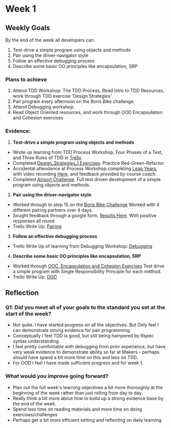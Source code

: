 # Week 1
## Weekly Goals
By the end of the week all developers can:

1. Test-drive a simple program using objects and methods
2. Pair using the driver-navigator style
3. Follow an effective debugging process
4. Describe some basic OO principles like encapsulation, SRP

### Plans to achieve
1. Attend TDD Workshop: The TDD Process, Read Intro to TDD Resources, work through TDD exercise 'Design Strategies'
2. Pair program every afternoon on the Boris Bike challenge.
3. Attend Debugging workshop.
4. Read Object Oriented resources, and work through OOD Encapsulation and Cohesion exercises

### Evidence:
1. **Test-drive a simple program using objects and methods**

* Wrote up learning from TDD Process Workshop, Four Phases of a Test, and Three Rules of TDD in [Trello](https://trello.com/c/r4ncyeZj)
* Completed [Design_Strategies_1 Exercises](https://github.com/chriswhitehouse/design_strategies_1). Practice Red-Green-Refactor
* Accidental attendance at Process Workshop completing [Leap Years](https://github.com/chriswhitehouse/leap_years), with video recording [Here](https://drive.google.com/file/d/1sXwftUTiVFtdCwSNphrY9j4fTtPVTzNu/view?usp=sharing), and feedback provided by course coach.
* Completed [Airport Challenge](https://github.com/makersacademy/airport_challenge). Full test driven development of a simple program using objects and methods.

2. **Pair using the driver-navigator style**

* Worked through to step 15 on the [Boris Bike Challenge](https://github.com/chriswhitehouse/boris-bike-3) Worked with 4 different pairing partners over 4 days.
* Sought feedback through a google form. [Results Here](https://docs.google.com/spreadsheets/d/1tekoYukeMELTtP4mBrUuBe1rnsvwyWjXgXuRCTW567M/edit#gid=1968678069). With positive responses all round
* Trello Write Up: [Pairing](https://trello.com/c/ceIzwivZ)

3. **Follow an effective debugging process**

* Trello Write Up of learning from Debugging Workshop: [Debugging](https://trello.com/c/mTRMwlze)

4. **Describe some basic OO principles like encapsulation, SRP**

* Worked through [OOC, Encapsulation and Cohesion Exercises](https://github.com/chriswhitehouse/OOD_Encapsulation_and_Cohesion) Test drive a simple program with Single Responsibility Principle for each method.
* Trello Write Up: [OOD](https://trello.com/c/BOAuBTXP)

## Reflection

### Q1: Did you meet all of your goals to the standard you set at the start of the week?

* Not quite. I have started progress on all the objectives. But Only feel I can demonstrate strong evidence for pair programming.
* Conceptually I feel TDD is good, but still being hampered by Rspec syntax understanding.
* I feel pretty comfortable with debugging from prior experience, but have very weak evidence to demonstrate ability so far at Makers - perhaps should have spend a bit more time on this and less on TDD.
* For OOD I feel I have made sufficient progress and for week 1.

### What would you improve going forward?

* Plan out the full week's learning objectives a bit more thoroughly at the beginning of the week rather than just rolling from day to day.
* Really think a bit more about how to build up a strong evidence base by the end of the week.
* Spend less time on reading materials and more time on doing exercises/challenges
* Perhaps get a bit more efficient setting and reflecting on daily learning.
